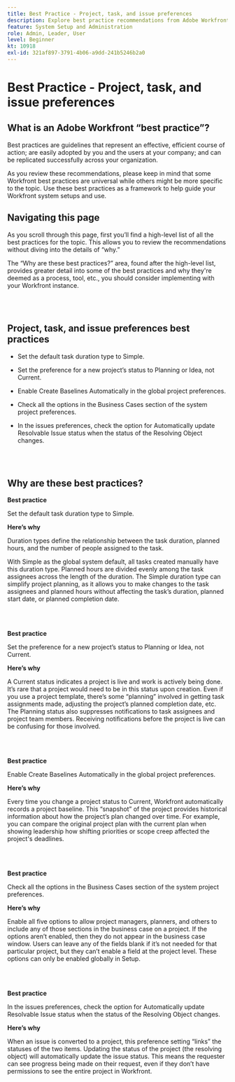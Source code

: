 ```yaml
---
title: Best Practice - Project, task, and issue preferences
description: Explore best practice recommendations from Adobe Workfront experts about setting up, managing, and using Workfront project, task, and issue preferences.
feature: System Setup and Administration
role: Admin, Leader, User
level: Beginner
kt: 10918
exl-id: 321af897-3791-4b06-a9dd-241b5246b2a0
---
```

# Best Practice - Project, task, and issue preferences

## What is an Adobe Workfront “best practice”? 

Best practices are guidelines that represent an effective, efficient course of action; are easily adopted by you and the users at your company; and can be replicated successfully across your organization. 

As you review these recommendations, please keep in mind that some Workfront best practices are universal while others might be more specific to the topic. Use these best practices as a framework to help guide your Workfront system setups and use.

## Navigating this page 

As you scroll through this page, first you’ll find a high-level list of all the best practices for the topic. This allows you to review the recommendations without diving into the details of “why.” 

The “Why are these best practices?” area, found after the high-level list, provides greater detail into some of the best practices and why they're deemed as a process, tool, etc., you should consider implementing with your Workfront instance. 

</br>
</br>

## Project, task, and issue preferences best practices 

* Set the default task duration type to Simple. 

* Set the preference for a new project’s status to Planning or Idea, not Current. 

* Enable Create Baselines Automatically in the global project preferences. 

* Check all the options in the Business Cases section of the system project preferences. 

* In the issues preferences, check the option for Automatically update Resolvable Issue status when the status of the Resolving Object changes. 

</br>
</br>


## Why are these best practices? 

**Best practice**

Set the default task duration type to Simple. 

**Here’s why**

Duration types define the relationship between the task duration, planned hours, and the number of people assigned to the task.  

With Simple as the global system default, all tasks created manually have this duration type. Planned hours are divided evenly among the task assignees across the length of the duration. The Simple duration type can simplify project planning, as it allows you to make changes to the task assignees and planned hours without affecting the task’s duration, planned start date, or planned completion date. 

</br>
</br>

**Best practice**

Set the preference for a new project’s status to Planning or Idea, not Current. 

**Here’s why**

A Current status indicates a project is live and work is actively being done. It’s rare that a project would need to be in this status upon creation. Even if you use a project template, there’s some “planning” involved in getting task assignments made, adjusting the project’s planned completion date, etc. The Planning status also suppresses notifications to task assignees and project team members. Receiving notifications before the project is live can be confusing for those involved. 

</br>
</br>

**Best practice**

Enable Create Baselines Automatically in the global project preferences.  

**Here’s why**

Every time you change a project status to Current, Workfront automatically records a project baseline. This “snapshot” of the project provides historical information about how the project’s plan changed over time. For example, you can compare the original project plan with the current plan when showing leadership how shifting priorities or scope creep affected the project's deadlines. 

</br>
</br>

**Best practice**

Check all the options in the Business Cases section of the system project preferences. 

**Here’s why**

Enable all five options to allow project managers, planners, and others to include any of those sections in the business case on a project. If the options aren’t enabled, then they do not appear in the business case window. Users can leave any of the fields blank if it’s not needed for that particular project, but they can’t enable a field at the project level. These options can only be enabled globally in Setup. 

</br>
</br>

**Best practice**

In the issues preferences, check the option for Automatically update Resolvable Issue status when the status of the Resolving Object changes. 

**Here’s why**

When an issue is converted to a project, this preference setting “links” the statuses of the two items. Updating the status of the project (the resolving object) will automatically update the issue status. This means the requester can see progress being made on their request, even if they don’t have permissions to see the entire project in Workfront.
